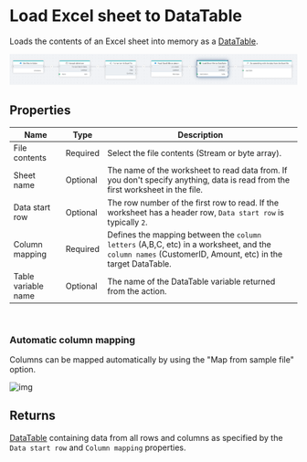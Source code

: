 # Load Excel sheet to DataTable

Loads the contents of an Excel sheet into memory as a [DataTable](https://learn.microsoft.com/en-us/dotnet/api/system.data.datatable).

![img](../../../../images/flow/excel-load-to-datatable.png)

## Properties

| Name                | Type     | Description                                                                                                                                             |
| ------------------- | -------- | ------------------------------------------------------------------------------------------------------------------------------------------------------- |
| File contents       | Required | Select the file contents (Stream or byte array).                                                                                                        |
| Sheet name          | Optional | The name of the worksheet to read data from. If you don't specify anything, data is read from the first worksheet in the file.                          |
| Data start row      | Optional | The row number of the first row to read. If the worksheet has a header row, `Data start row` is typically `2`.                                          |
| Column mapping      | Required | Defines the mapping between the `column letters` (A,B,C, etc) in a worksheet, and the `column names` (CustomerID, Amount, etc) in the target DataTable. |
| Table variable name | Optional | The name of the DataTable variable returned from the action.                                                                                            |

<br/>

### Automatic column mapping

Columns can be mapped automatically by using the "Map from sample file" option.

![img](https://profitbasedocs.blob.core.windows.net/flowimages/getDataReaderEx2.png)

## Returns

[DataTable](https://learn.microsoft.com/en-us/dotnet/api/system.data.datatable) containing data from all rows and columns as specified by the `Data start row` and `Column mapping` properties.
